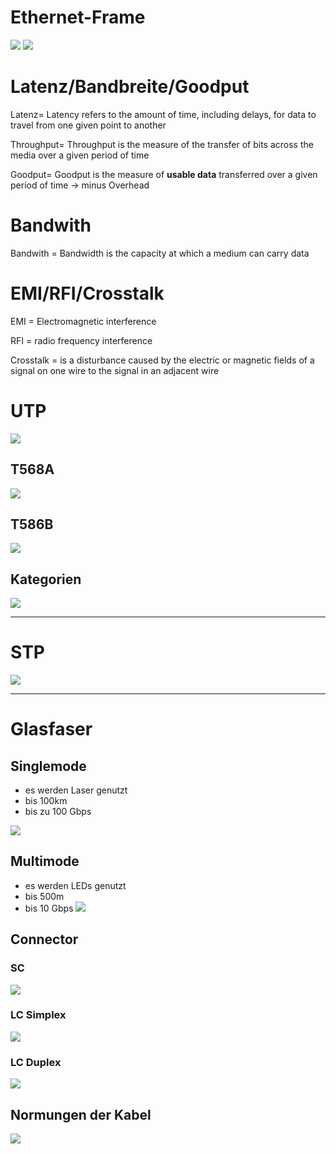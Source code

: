 # Ethernet-Frame

![](Anhang/Pasted%20image%2020250303072647.png)
![](Anhang/Pasted%20image%2020250303072702.png)

# Latenz/Bandbreite/Goodput

Latenz= Latency refers to the amount of time, including delays, for data to travel from one given point to another

Throughput= Throughput is the measure of the transfer of bits across the media over a given period of time

Goodput= Goodput is the measure of **usable data** transferred over a given period of time -> minus Overhead

# Bandwith

Bandwith = Bandwidth is the capacity at which a medium can carry data

# EMI/RFI/Crosstalk

EMI = Electromagnetic interference

RFI = radio frequency interference

Crosstalk = is a disturbance caused by the electric or magnetic fields of a signal on one wire to the signal in an adjacent wire

# UTP
![](Anhang/Pasted%20image%2020250228082445.png)

## T568A
![](Anhang/Pasted%20image%2020250228082716.png)

## T586B
![](Anhang/Pasted%20image%2020250228082736.png)
## Kategorien

![](Anhang/Pasted%20image%2020250228082624.png)

---
# STP

![](Anhang/Pasted%20image%2020250228082504.png)

---
# Glasfaser 

## Singlemode

- es werden Laser genutzt
- bis 100km
- bis zu 100 Gbps

![](Anhang/Pasted%20image%2020250228083022.png)

## Multimode

- es werden LEDs genutzt
- bis 500m
- bis 10 Gbps
![](Anhang/Pasted%20image%2020250228083044.png)

## Connector

### SC
![](Anhang/Pasted%20image%2020250228083234.png)

### LC Simplex
![](Anhang/Pasted%20image%2020250228083303.png)

### LC Duplex

![](Anhang/Pasted%20image%2020250228083321.png)

## Normungen der Kabel

![](Anhang/Pasted%20image%2020250228083553.png)